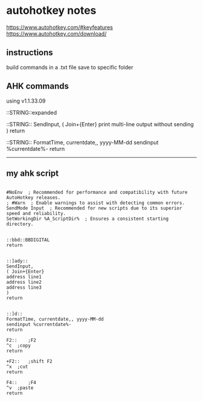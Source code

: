 # autohotkey notes

https://www.autohotkey.com/#keyfeatures
https://www.autohotkey.com/download/

## instructions

build commands in a .txt file
save to specific folder



## AHK commands

using v1.1.33.09

::STRING::expanded


::STRING::
SendInput,
( Join+{Enter}
print
multi-line output
without sending
)
return


::STRING::
FormatTime, currentdate,, yyyy-MM-dd
sendinput %currentdate%-
return

-------------------

## my ahk script

```

#NoEnv  ; Recommended for performance and compatibility with future AutoHotkey releases.
; #Warn  ; Enable warnings to assist with detecting common errors.
SendMode Input  ; Recommended for new scripts due to its superior speed and reliability.
SetWorkingDir %A_ScriptDir%  ; Ensures a consistent starting directory.


::bbd::BBDIGITAL
return


::]ady::
SendInput,
( Join+{Enter}
address line1
address line2
address line3
)
return


::]d::
FormatTime, currentdate,, yyyy-MM-dd
sendinput %currentdate%-
return

F2::	;F2
^c	;copy
return

+F2::	;shift F2
^x	;cut
return

F4::	;F4
^v	;paste
return

```
